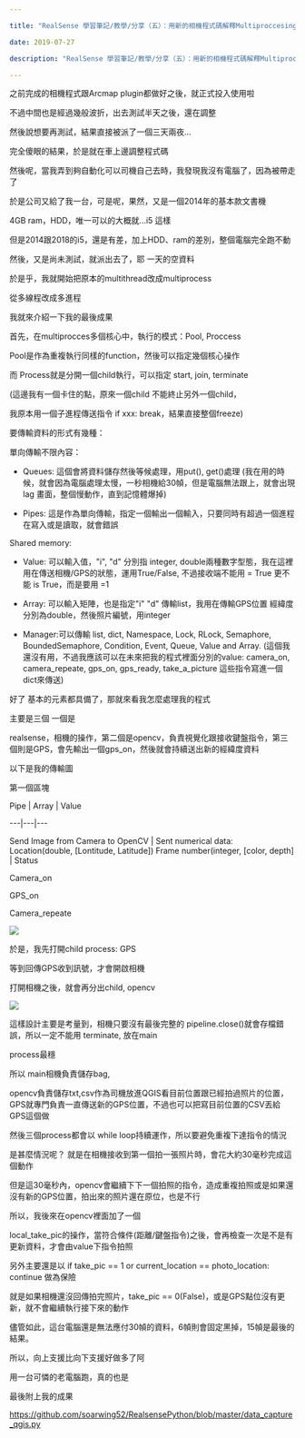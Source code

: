 ```yaml
---

title: "RealSense 學習筆記/教學/分享（五）：用新的相機程式碼解釋Multiproccesing"

date: 2019-07-27

description: "RealSense 學習筆記/教學/分享（五）：用新的相機程式碼解釋Multiproccesing"

---
```




之前完成的相機程式跟Arcmap plugin都做好之後，就正式投入使用啦



不過中間也是經過幾般波折，出去測試半天之後，還在調整



然後說想要再測試，結果直接被派了一個三天兩夜...



完全傻眼的結果，於是就在車上邊調整程式碼



然後呢，當我弄到夠自動化可以司機自己去時，我發現我沒有電腦了，因為被帶走了



於是公司又給了我一台，可是呢，果然，又是一個2014年的基本款文書機



4GB ram，HDD，唯一可以的大概就...i5 這樣



但是2014跟2018的i5，還是有差，加上HDD、ram的差別，整個電腦完全跑不動



然後，又是尚未測試，就派出去了，耶 一天的空資料



於是乎，我就開始把原本的multithread改成multiprocess



從多線程改成多進程



我就來介紹一下我的最後成果



首先，在multiprocces多個核心中，執行的模式：Pool, Proccess



Pool是作為重複執行同樣的function，然後可以指定幾個核心操作



而 Process就是分開一個child執行，可以指定 start, join, terminate



(這邊我有一個卡住的點，原來一個child 不能終止另外一個child，



我原本用一個子進程傳送指令 if xxx: break，結果直接整個freeze)



要傳輸資料的形式有幾種：



單向傳輸不限內容：



  * Queues: 這個會將資料儲存然後等候處理，用put(), get()處理 (我在用的時候，就會因為電腦處理太慢，一秒相機給30幀，但是電腦無法跟上，就會出現lag 畫面，整個慢動作，直到記憶體爆掉)

  * Pipes: 這是作為單向傳輸，指定一個輸出一個輸入，只要同時有超過一個進程在寫入或是讀取，就會錯誤



Shared memory:



  * Value: 可以輸入值，"i", "d" 分別指 integer, double兩種數字型態，我在這裡用在傳送相機/GPS的狀態，運用True/False, 不過接收端不能用 = True 更不能 is True，而是要用 =1

  * Array: 可以輸入矩陣，也是指定"i" "d" 傳輸list，我用在傳輸GPS位置 經緯度分別為double，然後照片編號，用integer

  * Manager:可以傳輸 list, dict, Namespace, Lock, RLock, Semaphore, BoundedSemaphore, Condition, Event, Queue, Value and Array.  (這個我還沒有用，不過我應該可以在未來把我的程式裡面分別的value: camera_on, camera_repeate, gps_on, gps_ready, take_a_picture 這些指令寫進一個dict來傳送)



好了 基本的元素都具備了，那就來看我怎麼處理我的程式



主要是三個 一個是

realsense，相機的操作，第二個是opencv，負責視覺化跟接收鍵盤指令，第三個則是GPS，會先輸出一個gps_on，然後就會持續送出新的經緯度資料



以下是我的傳輸圖



第一個區塊



  



Pipe |  Array |  Value  

---|---|---  

Send Image from Camera to OpenCV | Sent numerical data: Location(double, [Lontitude, Latitude]) Frame number(integer, [color, depth] | Status  

Camera_on  

GPS_on  

Camera_repeate  

  

![](https://docs.google.com/drawings/d/sEAI2h32VOm_sm_hxYxLc9g/image?w=473&h=338&rev=159&ac=1&parent=15Yw-S2pKAyLokV-AQE1tGBaelVrrLx9VSNZQoKMkZpA)


於是，我先打開child process: GPS



等到回傳GPS收到訊號，才會開啟相機



  



打開相機之後，就會再分出child, opencv



  



![](https://docs.google.com/drawings/d/solpMRrrRZbV8_Kle-Zh9RQ/image?w=585&h=475&rev=416&ac=1&parent=15Yw-S2pKAyLokV-AQE1tGBaelVrrLx9VSNZQoKMkZpA)


  



這樣設計主要是考量到，相機只要沒有最後完整的 pipeline.close()就會存檔錯誤，所以一定不能用 terminate, 放在main

process最穩



  



所以 main相機負責儲存bag,

opencv負責儲存txt,csv作為司機放進QGIS看目前位置跟已經拍過照片的位置，GPS就專門負責一直傳送新的GPS位置，不過也可以把寫目前位置的CSV丟給GPS這個做



  



然後三個process都會以 while loop持續運作，所以要避免重複下達指令的情況



是甚麼情況呢？ 就是在相機接收到第一個拍一張照片時，會花大約30毫秒完成這個動作



但是這30毫秒內，opencv會繼續下下一個拍照的指令，造成重複拍照或是如果還沒有新的GPS位置，拍出來的照片還在原位，也是不行



  



所以，我後來在opencv裡面加了一個

local_take_pic的操作，當符合條件(距離/鍵盤指令)之後，會再檢查一次是不是有更新資料，才會由value下指令拍照



另外主要還是以 if take_pic == 1 or current_location == photo_location: continue 做為保險



就是如果相機還沒回傳拍完照片，take_pic == 0(False)，或是GPS點位沒有更新，就不會繼續執行接下來的動作



  



儘管如此，這台電腦還是無法應付30幀的資料，6幀則會固定黑掉，15幀是最後的結果。



所以，向上支援比向下支援好做多了阿



  



用一台可憐的老電腦跑，真的也是



  



最後附上我的成果



  



<https://github.com/soarwing52/RealsensePython/blob/master/data_capture_qgis.py>



